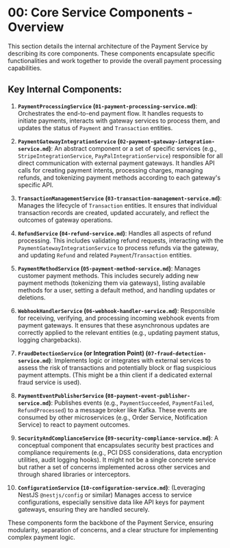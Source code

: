 # 00: Core Service Components - Overview

This section details the internal architecture of the Payment Service by describing its core components. These components encapsulate specific functionalities and work together to provide the overall payment processing capabilities.

## Key Internal Components:

1.  **`PaymentProcessingService` (`01-payment-processing-service.md`)**: Orchestrates the end-to-end payment flow. It handles requests to initiate payments, interacts with gateway services to process them, and updates the status of `Payment` and `Transaction` entities.

2.  **`PaymentGatewayIntegrationService` (`02-payment-gateway-integration-service.md`)**: An abstract component or a set of specific services (e.g., `StripeIntegrationService`, `PayPalIntegrationService`) responsible for all direct communication with external payment gateways. It handles API calls for creating payment intents, processing charges, managing refunds, and tokenizing payment methods according to each gateway's specific API.

3.  **`TransactionManagementService` (`03-transaction-management-service.md`)**: Manages the lifecycle of `Transaction` entities. It ensures that individual transaction records are created, updated accurately, and reflect the outcomes of gateway operations.

4.  **`RefundService` (`04-refund-service.md`)**: Handles all aspects of refund processing. This includes validating refund requests, interacting with the `PaymentGatewayIntegrationService` to process refunds via the gateway, and updating `Refund` and related `Payment`/`Transaction` entities.

5.  **`PaymentMethodService` (`05-payment-method-service.md`)**: Manages customer payment methods. This includes securely adding new payment methods (tokenizing them via gateways), listing available methods for a user, setting a default method, and handling updates or deletions.

6.  **`WebhookHandlerService` (`06-webhook-handler-service.md`)**: Responsible for receiving, verifying, and processing incoming webhook events from payment gateways. It ensures that these asynchronous updates are correctly applied to the relevant entities (e.g., updating payment status, logging chargebacks).

7.  **`FraudDetectionService` (or Integration Point) (`07-fraud-detection-service.md`)**: Implements logic or integrates with external services to assess the risk of transactions and potentially block or flag suspicious payment attempts. (This might be a thin client if a dedicated external fraud service is used).

8.  **`PaymentEventPublisherService` (`08-payment-event-publisher-service.md`)**: Publishes events (e.g., `PaymentSucceeded`, `PaymentFailed`, `RefundProcessed`) to a message broker like Kafka. These events are consumed by other microservices (e.g., Order Service, Notification Service) to react to payment outcomes.

9.  **`SecurityAndComplianceService` (`09-security-compliance-service.md`)**: A conceptual component that encapsulates security best practices and compliance requirements (e.g., PCI DSS considerations, data encryption utilities, audit logging hooks). It might not be a single concrete service but rather a set of concerns implemented across other services and through shared libraries or interceptors.

10. **`ConfigurationService` (`10-configuration-service.md`)**: (Leveraging NestJS `@nestjs/config` or similar) Manages access to service configurations, especially sensitive data like API keys for payment gateways, ensuring they are handled securely.

These components form the backbone of the Payment Service, ensuring modularity, separation of concerns, and a clear structure for implementing complex payment logic.
